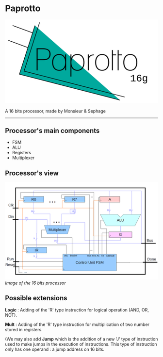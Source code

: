# Paprotto  

![Logo](Paprotto.png) 

 A 16 bits processor, made by Monsieur &amp; Sephage

___

## Processor's main components  

- FSM
- ALU
- Registers
- Multiplexer

## Processor's view

![Processor](procoImage.png)  
*Image of the 16 bits processor*  

## Possible extensions  

**Logic** : Adding of the 'R' type instruction for logical operation (AND, OR, NOT).

**Mult** : Adding of the 'R' type instruction for multiplication of two number  stored in registers.  

(We may also add **Jump** which is the addition of a new 'J' type of instruction used to make jumps in the execution of instructions. This type of instruction only has one operand : a jump address on 16 bits.
